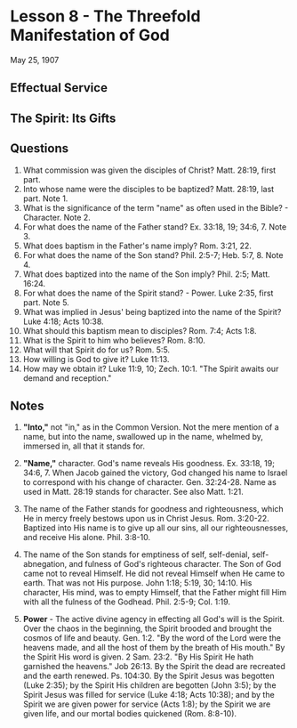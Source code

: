 # Lesson 8 - The Threefold Manifestation of God
May 25, 1907

## Effectual Service
## The Spirit: Its Gifts

## Questions

1. What commission was given the disciples of Christ? Matt. 28:19, first part.
2. Into whose name were the disciples to be baptized? Matt. 28:19, last part. Note 1.
3. What is the significance of the term "name" as often used in the Bible? - Character. Note 2.
4. For what does the name of the Father stand? Ex. 33:18, 19; 34:6, 7. Note 3.
5. What does baptism in the Father's name imply? Rom. 3:21, 22.
6. For what does the name of the Son stand? Phil. 2:5-7; Heb. 5:7, 8. Note 4.
7. What does baptized into the name of the Son imply? Phil. 2:5; Matt. 16:24.
8. For what does the name of the Spirit stand? - Power. Luke 2:35, first part. Note 5.
9. What was implied in Jesus' being baptized into the name of the Spirit? Luke 4:18; Acts 10:38.
10. What should this baptism mean to disciples? Rom. 7:4; Acts 1:8.
11. What is the Spirit to him who believes? Rom. 8:10.
12. What will that Spirit do for us? Rom. 5:5.
13. How willing is God to give it? Luke 11:13.
14. How may we obtain it? Luke 11:9, 10; Zech. 10:1. "The Spirit awaits our demand and reception."

## Notes

1. **"Into,"** not "in," as in the Common Version. Not the mere mention of a name, but into the name, swallowed up in the name, whelmed by, immersed in, all that it stands for.

2. **"Name,"** character. God's name reveals His goodness. Ex. 33:18, 19; 34:6, 7. When Jacob gained the victory, God changed his name to Israel to correspond with his change of character. Gen. 32:24-28. Name as used in Matt. 28:19 stands for character. See also Matt. 1:21.

3. The name of the Father stands for goodness and righteousness, which He in mercy freely bestows upon us in Christ Jesus. Rom. 3:20-22. Baptized into His name is to give up all our sins, all our righteousnesses, and receive His alone. Phil. 3:8-10.

4. The name of the Son stands for emptiness of self, self-denial, self-abnegation, and fulness of God's righteous character. The Son of God came not to reveal Himself. He did not reveal Himself when He came to earth. That was not His purpose. John 1:18; 5:19, 30; 14:10. His character, His mind, was to empty Himself, that the Father might fill Him with all the fulness of the Godhead. Phil. 2:5-9; Col. 1:19.

5. **Power** - The active divine agency in effecting all God's will is the Spirit. Over the chaos in the beginning, the Spirit brooded and brought the cosmos of life and beauty. Gen. 1:2. "By the word of the Lord were the heavens made, and all the host of them by the breath of His mouth." By the Spirit His word is given. 2 Sam. 23:2. "By His Spirit He hath garnished the heavens." Job 26:13. By the Spirit the dead are recreated and the earth renewed. Ps. 104:30. By the Spirit Jesus was begotten (Luke 2:35); by the Spirit His children are begotten (John 3:5); by the Spirit Jesus was filled for service (Luke 4:18; Acts 10:38); and by the Spirit we are given power for service (Acts 1:8); by the Spirit we are given life, and our mortal bodies quickened (Rom. 8:8-10).